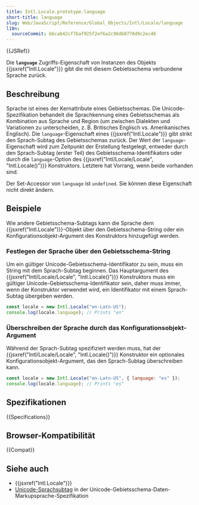 ```yaml
---
title: Intl.Locale.prototype.language
short-title: language
slug: Web/JavaScript/Reference/Global_Objects/Intl/Locale/language
l10n:
  sourceCommit: b6cab42cf7baf925f2ef6a2c98db0778d9c2ec46
---
```


{{JSRef}}

Die **`language`** Zugriffs-Eigenschaft von Instanzen des Objekts {{jsxref("Intl.Locale")}} gibt die mit diesem Gebietsschema verbundene Sprache zurück.

## Beschreibung

Sprache ist eines der Kernattribute eines Gebietsschemas. Die Unicode-Spezifikation behandelt die Sprachkennung eines Gebietsschemas als Kombination aus Sprache und Region (um zwischen Dialekten und Variationen zu unterscheiden, z. B. Britisches Englisch vs. Amerikanisches Englisch). Die `language`-Eigenschaft eines {{jsxref("Intl.Locale")}} gibt strikt den Sprach-Subtag des Gebietsschemas zurück. Der Wert der `language`-Eigenschaft wird zum Zeitpunkt der Erstellung festgelegt, entweder durch den Sprach-Subtag (erster Teil) des Gebietsschema-Identifikators oder durch die `language`-Option des {{jsxref("Intl/Locale/Locale", "Intl.Locale()")}} Konstruktors. Letztere hat Vorrang, wenn beide vorhanden sind.

Der Set-Accessor von `language` ist `undefined`. Sie können diese Eigenschaft nicht direkt ändern.

## Beispiele

Wie andere Gebietsschema-Subtags kann die Sprache dem {{jsxref("Intl.Locale")}}-Objekt über den Gebietsschema-String oder ein Konfigurationsobjekt-Argument des Konstruktors hinzugefügt werden.

### Festlegen der Sprache über den Gebietsschema-String

Um ein gültiger Unicode-Gebietsschema-Identifikator zu sein, muss ein String mit dem Sprach-Subtag beginnen. Das Hauptargument des {{jsxref("Intl/Locale/Locale", "Intl.Locale()")}} Konstruktors muss ein gültiger Unicode-Gebietsschema-Identifikator sein, daher muss immer, wenn der Konstruktor verwendet wird, ein Identifikator mit einem Sprach-Subtag übergeben werden.

```js
const locale = new Intl.Locale("en-Latn-US");
console.log(locale.language); // Prints "en"
```

### Überschreiben der Sprache durch das Konfigurationsobjekt-Argument

Während der Sprach-Subtag spezifiziert werden muss, hat der {{jsxref("Intl/Locale/Locale", "Intl.Locale()")}} Konstruktor ein optionales Konfigurationsobjekt-Argument, das den Sprach-Subtag überschreiben kann.

```js
const locale = new Intl.Locale("en-Latn-US", { language: "es" });
console.log(locale.language); // Prints "es"
```

## Spezifikationen

{{Specifications}}

## Browser-Kompatibilität

{{Compat}}

## Siehe auch

- {{jsxref("Intl.Locale")}}
- [Unicode-Sprachsubtag](https://www.unicode.org/reports/tr35/#unicode_language_subtag_validity) in der Unicode-Gebietsschema-Daten-Markupsprache-Spezifikation
